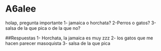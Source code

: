# A6alee
holap, pregunta importante 
1- jamaica o horchata?
2-Perros o gatos?
3-salsa de la que pica o de la que no? 

##Respuestas
1- Horchata, la jamaica es muy zzz
2- los gatos que me hacen parecer masoquista
3- salsa de la que pica